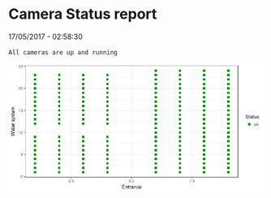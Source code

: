 Camera Status report
================
17/05/2017 - 02:58:30

    All cameras are up and running

![](camreport_files/figure-markdown_github/unnamed-chunk-2-1.png)
